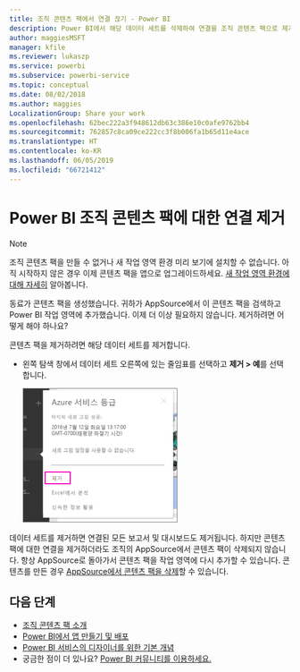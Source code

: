 ```yaml
---
title: 조직 콘텐츠 팩에서 연결 끊기 - Power BI
description: Power BI에서 해당 데이터 세트를 삭제하여 연결을 조직 콘텐츠 팩으로 제거에 대해 알아보세요.
author: maggiesMSFT
manager: kfile
ms.reviewer: lukaszp
ms.service: powerbi
ms.subservice: powerbi-service
ms.topic: conceptual
ms.date: 08/02/2018
ms.author: maggies
LocalizationGroup: Share your work
ms.openlocfilehash: 62bec222a3f948612db63c386e10c0afe9762bb4
ms.sourcegitcommit: 762857c8ca09ce222cc3f8b006fa1b65d11e4ace
ms.translationtype: HT
ms.contentlocale: ko-KR
ms.lasthandoff: 06/05/2019
ms.locfileid: "66721412"
---
```

# <a name="remove-your-connection-to-a-power-bi-organizational-content-pack"></a>Power BI 조직 콘텐츠 팩에 대한 연결 제거

> [!NOTE]
> 조직 콘텐츠 팩을 만들 수 없거나 새 작업 영역 환경 미리 보기에 설치할 수 없습니다. 아직 시작하지 않은 경우 이제 콘텐츠 팩을 앱으로 업그레이드하세요. [새 작업 영역 환경에 대해 자세히](service-create-the-new-workspaces.md) 알아봅니다.
> 

동료가 콘텐츠 팩을 생성했습니다. 귀하가 AppSource에서 이 콘텐츠 팩을 검색하고 Power BI 작업 영역에 추가했습니다. 이제 더 이상 필요하지 않습니다.  제거하려면 어떻게 해야 하나요?

콘텐츠 팩을 제거하려면 해당 데이터 세트를 제거합니다.  

* 왼쪽 탐색 창에서 데이터 세트 오른쪽에 있는 줄임표를 선택하고 **제거 \> 예**를 선택합니다.  
  
  ![콘텐츠 팩 제거](media/service-organizational-content-pack-disconnect/power-bi-remove-organizational-content-pack-dataset.png)

데이터 세트를 제거하면 연결된 모든 보고서 및 대시보드도 제거됩니다. 하지만 콘텐츠 팩에 대한 연결을 제거하더라도 조직의 AppSource에서 콘텐츠 팩이 삭제되지 않습니다.  항상 AppSource로 돌아가서 콘텐츠 팩을 작업 영역에 다시 추가할 수 있습니다. 콘텐츠를 만든 경우 [AppSource에서 콘텐츠 팩을 삭제](service-organizational-content-pack-manage-update-delete.md)할 수 있습니다.

## <a name="next-steps"></a>다음 단계
* [조직 콘텐츠 팩 소개](service-organizational-content-pack-introduction.md) 
* [Power BI에서 앱 만들기 및 배포](service-create-distribute-apps.md) 
* [Power BI 서비스의 디자이너를 위한 기본 개념](service-basic-concepts.md)  
* 궁금한 점이 더 있나요? [Power BI 커뮤니티를 이용하세요.](http://community.powerbi.com/)

